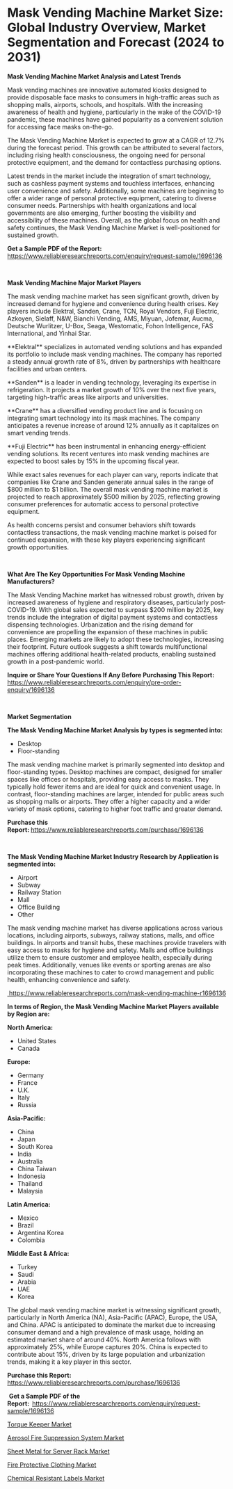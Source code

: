 <p><h1>Mask Vending Machine Market Size: Global Industry Overview, Market Segmentation and Forecast (2024 to 2031)</h1></p><p><strong>Mask Vending Machine Market Analysis and Latest Trends</strong></p>
<p><p>Mask vending machines are innovative automated kiosks designed to provide disposable face masks to consumers in high-traffic areas such as shopping malls, airports, schools, and hospitals. With the increasing awareness of health and hygiene, particularly in the wake of the COVID-19 pandemic, these machines have gained popularity as a convenient solution for accessing face masks on-the-go.</p><p>The Mask Vending Machine Market is expected to grow at a CAGR of 12.7% during the forecast period. This growth can be attributed to several factors, including rising health consciousness, the ongoing need for personal protective equipment, and the demand for contactless purchasing options. </p><p>Latest trends in the market include the integration of smart technology, such as cashless payment systems and touchless interfaces, enhancing user convenience and safety. Additionally, some machines are beginning to offer a wider range of personal protective equipment, catering to diverse consumer needs. Partnerships with health organizations and local governments are also emerging, further boosting the visibility and accessibility of these machines. Overall, as the global focus on health and safety continues, the Mask Vending Machine Market is well-positioned for sustained growth.</p></p>
<p><strong>Get a Sample PDF of the Report:&nbsp;</strong> <a href="https://www.reliableresearchreports.com/enquiry/request-sample/1696136?utm_campaign=120&utm_medium=2&utm_source=Github&utm_content=ia&utm_term=19102024&utm_id=mask-vending-machine">https://www.reliableresearchreports.com/enquiry/request-sample/1696136</a></p>
<p>&nbsp;</p>
<p><strong>Mask Vending Machine Major Market Players</strong></p>
<p><p>The mask vending machine market has seen significant growth, driven by increased demand for hygiene and convenience during health crises. Key players include Elektral, Sanden, Crane, TCN, Royal Vendors, Fuji Electric, Azkoyen, Sielaff, N&W, Bianchi Vending, AMS, Miyuan, Jofemar, Aucma, Deutsche Wurlitzer, U-Box, Seaga, Westomatic, Fohon Intelligence, FAS International, and Yinhai Star.</p><p>**Elektral** specializes in automated vending solutions and has expanded its portfolio to include mask vending machines. The company has reported a steady annual growth rate of 8%, driven by partnerships with healthcare facilities and urban centers.</p><p>**Sanden** is a leader in vending technology, leveraging its expertise in refrigeration. It projects a market growth of 10% over the next five years, targeting high-traffic areas like airports and universities.</p><p>**Crane** has a diversified vending product line and is focusing on integrating smart technology into its mask machines. The company anticipates a revenue increase of around 12% annually as it capitalizes on smart vending trends.</p><p>**Fuji Electric** has been instrumental in enhancing energy-efficient vending solutions. Its recent ventures into mask vending machines are expected to boost sales by 15% in the upcoming fiscal year.</p><p>While exact sales revenues for each player can vary, reports indicate that companies like Crane and Sanden generate annual sales in the range of $800 million to $1 billion. The overall mask vending machine market is projected to reach approximately $500 million by 2025, reflecting growing consumer preferences for automatic access to personal protective equipment.</p><p>As health concerns persist and consumer behaviors shift towards contactless transactions, the mask vending machine market is poised for continued expansion, with these key players experiencing significant growth opportunities.</p></p>
<p>&nbsp;</p>
<p><strong>What Are The Key Opportunities For Mask Vending Machine Manufacturers?</strong></p>
<p><p>The Mask Vending Machine market has witnessed robust growth, driven by increased awareness of hygiene and respiratory diseases, particularly post-COVID-19. With global sales expected to surpass $200 million by 2025, key trends include the integration of digital payment systems and contactless dispensing technologies. Urbanization and the rising demand for convenience are propelling the expansion of these machines in public places. Emerging markets are likely to adopt these technologies, increasing their footprint. Future outlook suggests a shift towards multifunctional machines offering additional health-related products, enabling sustained growth in a post-pandemic world.</p></p>
<p><strong>Inquire or Share Your Questions If Any Before Purchasing This Report:</strong> <a href="https://www.reliableresearchreports.com/enquiry/pre-order-enquiry/1696136?utm_campaign=120&utm_medium=2&utm_source=Github&utm_content=ia&utm_term=19102024&utm_id=mask-vending-machine">https://www.reliableresearchreports.com/enquiry/pre-order-enquiry/1696136</a></p>
<p>&nbsp;</p>
<p><strong>Market Segmentation</strong></p>
<p><strong>The Mask Vending Machine Market Analysis by types is segmented into:</strong></p>
<p><ul><li>Desktop</li><li>Floor-standing</li></ul></p>
<p><p>The mask vending machine market is primarily segmented into desktop and floor-standing types. Desktop machines are compact, designed for smaller spaces like offices or hospitals, providing easy access to masks. They typically hold fewer items and are ideal for quick and convenient usage. In contrast, floor-standing machines are larger, intended for public areas such as shopping malls or airports. They offer a higher capacity and a wider variety of mask options, catering to higher foot traffic and greater demand.</p></p>
<p><strong>Purchase this Report:&nbsp;</strong><a href="https://www.reliableresearchreports.com/purchase/1696136?utm_campaign=120&utm_medium=2&utm_source=Github&utm_content=ia&utm_term=19102024&utm_id=mask-vending-machine">https://www.reliableresearchreports.com/purchase/1696136</a></p>
<p>&nbsp;</p>
<p><strong>The Mask Vending Machine Market Industry Research by Application is segmented into:</strong></p>
<p><ul><li>Airport</li><li>Subway</li><li>Railway Station</li><li>Mall</li><li>Office Building</li><li>Other</li></ul></p>
<p><p>The mask vending machine market has diverse applications across various locations, including airports, subways, railway stations, malls, and office buildings. In airports and transit hubs, these machines provide travelers with easy access to masks for hygiene and safety. Malls and office buildings utilize them to ensure customer and employee health, especially during peak times. Additionally, venues like events or sporting arenas are also incorporating these machines to cater to crowd management and public health, enhancing convenience and safety.</p></p>
<p><a href="https://www.reliableresearchreports.com/mask-vending-machine-r1696136?utm_campaign=120&utm_medium=2&utm_source=Github&utm_content=ia&utm_term=19102024&utm_id=mask-vending-machine">&nbsp;https://www.reliableresearchreports.com/mask-vending-machine-r1696136</a></p>
<p><strong>In terms of Region, the Mask Vending Machine Market Players available by Region are:</strong></p>
<p>
    <p> <strong> North America: </strong>
        <ul>
            <li>United States</li>
            <li>Canada</li>
        </ul>
        </p> 
    <p> <strong> Europe: </strong>
        <ul>
            <li>Germany</li>
            <li>France</li>
            <li>U.K.</li>
            <li>Italy</li>
            <li>Russia</li>
        </ul>
        </p> 
    <p> <strong> Asia-Pacific: </strong>
        <ul>
            <li>China</li>
            <li>Japan</li>
            <li>South Korea</li>
            <li>India</li>
            <li>Australia</li>
            <li>China Taiwan</li>
            <li>Indonesia</li>
            <li>Thailand</li>
            <li>Malaysia</li>
        </ul>
        </p> 
    <p> <strong> Latin America: </strong>
        <ul>
            <li>Mexico</li>
            <li>Brazil</li>
            <li>Argentina Korea</li>
            <li>Colombia</li>
        </ul>
        </p> 
    <p> <strong> Middle East & Africa: </strong>
        <ul>
            <li>Turkey</li>
            <li>Saudi</li>
            <li>Arabia</li>
            <li>UAE</li>
            <li>Korea</li>
        </ul>
    </p>
    </p>
<p><p>The global mask vending machine market is witnessing significant growth, particularly in North America (NA), Asia-Pacific (APAC), Europe, the USA, and China. APAC is anticipated to dominate the market due to increasing consumer demand and a high prevalence of mask usage, holding an estimated market share of around 40%. North America follows with approximately 25%, while Europe captures 20%. China is expected to contribute about 15%, driven by its large population and urbanization trends, making it a key player in this sector.</p></p>
<p><strong>Purchase this Report: </strong><a href="https://www.reliableresearchreports.com/purchase/1696136?utm_campaign=120&utm_medium=2&utm_source=Github&utm_content=ia&utm_term=19102024&utm_id=mask-vending-machine">https://www.reliableresearchreports.com/purchase/1696136</a></p>
<p>&nbsp;<strong>Get a Sample PDF of the Report:&nbsp;&nbsp;</strong><a href="https://www.reliableresearchreports.com/enquiry/request-sample/1696136?utm_campaign=120&utm_medium=2&utm_source=Github&utm_content=ia&utm_term=19102024&utm_id=mask-vending-machine">https://www.reliableresearchreports.com/enquiry/request-sample/1696136</a></p>
<p><strong></strong></p>
<p><p><a href="https://www.linkedin.com/pulse/torque-keeper-market-pulse-75-expansion-blueprint-2024-2031-i8kgc?utm_campaign=120&utm_medium=2&utm_source=Github&utm_content=ia&utm_term=19102024&utm_id=mask-vending-machine">Torque Keeper Market</a></p><p><a href="https://www.linkedin.com/pulse/global-aerosol-fire-suppression-system-market-size-trends-analysis-gfjxc?utm_campaign=120&utm_medium=2&utm_source=Github&utm_content=ia&utm_term=19102024&utm_id=mask-vending-machine">Aerosol Fire Suppression System Market</a></p><p><a href="https://github.com/jennyt6m/Market-Research-Report-List-1/blob/main/sheet-metal-for-server-rack-market.md?utm_campaign=120&utm_medium=2&utm_source=Github&utm_content=ia&utm_term=19102024&utm_id=mask-vending-machine">Sheet Metal for Server Rack Market</a></p><p><a href="https://issuu.com/reportprime-2/docs/fire-protective-clothing-market-siz_ecccba60e8cdb4?utm_campaign=120&utm_medium=2&utm_source=Github&utm_content=ia&utm_term=19102024&utm_id=mask-vending-machine">Fire Protective Clothing Market</a></p><p><a href="https://github.com/ChristianClark406/Market-Research-Report-List-1/blob/main/chemical-resistant-labels-market.md?utm_campaign=120&utm_medium=2&utm_source=Github&utm_content=ia&utm_term=19102024&utm_id=mask-vending-machine">Chemical Resistant Labels Market</a></p></p>